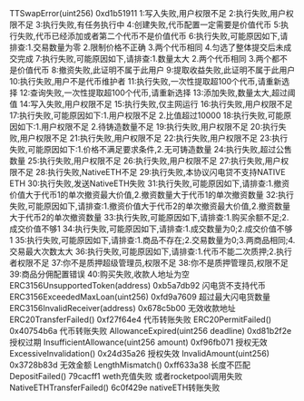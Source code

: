 TTSwapError(uint256) 0xd1b51911 
1:写入失败,用户权限不足
2:执行失败,用户权限不足
3:执行失败,有任务执行中
4:创建失败,代币配置一定需要是价值代币
5:执行失败,代币已经添加或者第二个代币不是价值代币
6:执行失败,可能原因如下,请排查:1.交易数量为零 2.限制价格不正确 3.两个代币相同 4.匀选了整体提交后未成交完成
7:执行失败,可能原因如下,请排查:1.数量太大 2.两个代币相同 3.两个都不是价值代币
8:撤资失败,此证明不属于此用户
9:提取收益失败,此证明不属于此用户
10:执行失败,用户不是代币维护者
11:执行失败,一次性提取超100个代币,请重新选择
12:查询失败,一次性提取超100个代币,请重新选择
13:添加失败,数量太大,超过阈值
14:写入失败,用户权限不足
15:执行失败,仅主网运行
16:执行失败,用户权限不足
17:执行失败,可能原因如下:1.用户权限不足 2.比值超过10000
18:执行失败,可能原因如下:1.用户权限不足 2.待铸造数量不足
19:执行失败,用户权限不足
20:执行失败,用户权限不足
21:执行失败,用户权限不足
22:执行失败,用户权限不足
23:执行失败,可能原因如下:1.价格不满足要求条件,2.无可铸造数量
24:执行失败,超过公售数量
25:执行失败,用户权限不足
26:执行失败,用户权限不足
27:执行失败,用户权限不足
28:执行失败,NativeETH不足
29:执行失败,本协议闪电贷不支持NATIVE ETH
30:执行失败,发送NativeETH失败
31:执行失败,可能原因如下,请排查:1.撤资价值大于代币1的单次撤资最大价值,2.撤资数量大于代币1的单次撤资数量
32:执行失败,可能原因如下,请排查:1.撤资价值大于代币2的单次撤资最大价值,2.撤资数量大于代币2的单次撤资数量
33:执行失败,可能原因如下,请排查:1.购买余额不足;2.成交价值不够1
34:执行失败,可能原因如下,请排查:1.成交数量为0;2.成交价值不够1
35:执行失败,可能原因如下,请排查:1.商品不存在;2.交易数量为0;3.两商品相同;4.交易最大次数太大
36:执行失败,可能原因如下,请排查:1.代币不能二次质押;2.执行者权限不足
37:你不是质押超级管理员,权限不足
38:你不是质押管理员,权限不足
39:商品分佣配置错误
40:购买失败,收款人地址为空
ERC3156UnsupportedToken(address) 0xb5a7db92 闪电货不支持代币
ERC3156ExceededMaxLoan(uint256)  0xfd9a7609 超过最大闪电货数量
ERC3156InvalidReceiver(address) 0x678c5b00 无效收款地址
ERC20TransferFailed() 0xf27f64e4 代币转账失败
ERC20PermitFailed() 0x40754b6a 代币转账失败
AllowanceExpired(uint256 deadline) 0xd81b2f2e 授权过期
InsufficientAllowance(uint256 amount) 0xf96fb071 授权无效
ExcessiveInvalidation() 0x24d35a26 授权失效
InvalidAmount(uint256)  0x3728b83d 无效金额
LengthMismatch() 0xff633a38 长度不匹配
DepositFailed() 79cacff1 weth充值失败 或者rocketpool调用失败 
NativeETHTransferFailed()  6c0f429e nativeETH转账失败